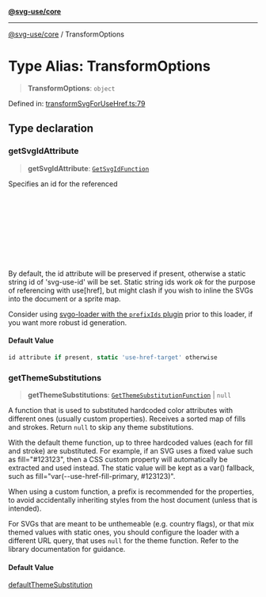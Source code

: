 [**@svg-use/core**](../README.md)

---

[@svg-use/core](../README.md) / TransformOptions

# Type Alias: TransformOptions

> **TransformOptions**: `object`

Defined in:
[transformSvgForUseHref.ts:79](https://github.com/fpapado/svg-use/blob/main/packages/core/src/transformSvgForUseHref.ts#L79)

## Type declaration

### getSvgIdAttribute

> **getSvgIdAttribute**: [`GetSvgIdFunction`](GetSvgIdFunction.md)

Specifies an id for the referenced <svg>, set as the id attribute on the root.
ids are required in order for use[href] to work.

By default, the id attribute will be preserved if present, otherwise a static
string id of 'svg-use-id' will be set. Static string ids work _ok_ for the
purpose of referencing with use[href], but might clash if you wish to inline the
SVGs into the document or a sprite map.

Consider using
[svgo-loader with the `prefixIds` plugin](https://svgo.dev/docs/plugins/prefix-ids/)
prior to this loader, if you want more robust id generation.

#### Default Value

```ts
id attribute if present, static 'use-href-target' otherwise
```

### getThemeSubstitutions

> **getThemeSubstitutions**:
> [`GetThemeSubstitutionFunction`](GetThemeSubstitutionFunction.md) \| `null`

A function that is used to substituted hardcoded color attributes with different
ones (usually custom properties). Receives a sorted map of fills and strokes.
Return `null` to skip any theme substitutions.

With the default theme function, up to three hardcoded values (each for fill and
stroke) are substituted. For example, if an SVG uses a fixed value such as
fill="#123123", then a CSS custom property will automatically be extracted and
used instead. The static value will be kept as a var() fallback, such as
fill="var(--use-href-fill-primary, #123123)".

When using a custom function, a prefix is recommended for the properties, to
avoid accidentally inheriting styles from the host document (unless that is
intended).

For SVGs that are meant to be unthemeable (e.g. country flags), or that mix
themed values with static ones, you should configure the loader with a different
URL query, that uses `null` for the theme function. Refer to the library
documentation for guidance.

#### Default Value

[defaultThemeSubstitution](../functions/defaultThemeSubstitution.md)
